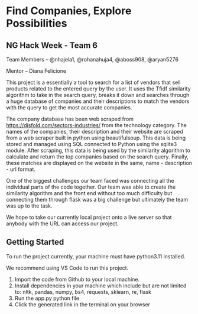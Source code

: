 # Find Companies, Explore Possibilities

## NG Hack Week - Team 6

Team Members – @nhajela1, @rohanahuja4, @aboss908, @aryan5276

Mentor – Diana Felicione

This project is a essentially a tool to search for a list of vendors that sell products related to the entered query by the user. It uses the Tfidf similarity algorithm to take in the search query, breaks it down and searches through a huge database of companies and their descriptions to match the vendors with the query to get the most accurate companies. 

The company database has been web scraped from https://disfold.com/sectors-industries/ from the technology category. The names of the companies, their description and their website are scraped from a web scraper built in python using beautifulsoup. This data is being stored and managed using SQL connected to Python using the sqlite3 module. After scraping, this data is being used by the similarity algorithm to calculate and return the top companies based on the search query. Finally, these matches are displayed on the website in the same, name - description - url format. 

One of the biggest challenges our team faced was connecting all the individual parts of the code together. Our team was able to create the similarity algorithm and the front end without too much difficulty but connecting them through flask was a big challenge but ultimately the team was up to the task. 

We hope to take our currently local project onto a live server so that anybody with the URL can access our project.


## Getting Started

To run the project currently, your machine must have python3.11 installed.

We recommend using VS Code to run this project.

1) Import the code from Github to your local machine.
2) Install dependencies in your machine which include but are not limited to: nltk, pandas, numpy, bs4, requests, sklearn, re, flask
3) Run the app.py python file
4) Click the generated link in the terminal on your browser

